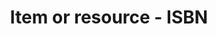 ---
title: 'Item or resource - ISBN'
field: 'is.identifier.isbn'
slug: 'resource-description-isbn'
description: 'International standard book number'
required: False
policy: 'Free value. Single value only.'
---